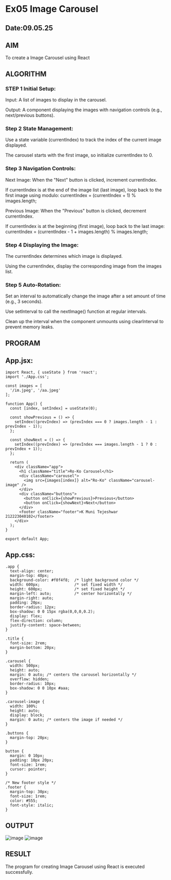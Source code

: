 # Ex05 Image Carousel
## Date:09.05.25

## AIM
To create a Image Carousel using React 

## ALGORITHM
### STEP 1 Initial Setup:
Input: A list of images to display in the carousel.

Output: A component displaying the images with navigation controls (e.g., next/previous buttons).

### Step 2 State Management:
Use a state variable (currentIndex) to track the index of the current image displayed.

The carousel starts with the first image, so initialize currentIndex to 0.

### Step 3 Navigation Controls:
Next Image: When the "Next" button is clicked, increment currentIndex.

If currentIndex is at the end of the image list (last image), loop back to the first image using modulo:
currentIndex = (currentIndex + 1) % images.length;

Previous Image: When the "Previous" button is clicked, decrement currentIndex.

If currentIndex is at the beginning (first image), loop back to the last image:
currentIndex = (currentIndex - 1 + images.length) % images.length;

### Step 4 Displaying the Image:
The currentIndex determines which image is displayed.

Using the currentIndex, display the corresponding image from the images list.

### Step 5 Auto-Rotation:
Set an interval to automatically change the image after a set amount of time (e.g., 3 seconds).

Use setInterval to call the nextImage() function at regular intervals.

Clean up the interval when the component unmounts using clearInterval to prevent memory leaks.

## PROGRAM

## App.jsx:
```
import React, { useState } from 'react';
import './App.css';

const images = [
  '/im.jpeg', '/aa.jpeg'
];

function App() {
  const [index, setIndex] = useState(0);

  const showPrevious = () => {
    setIndex((prevIndex) => (prevIndex === 0 ? images.length - 1 : prevIndex - 1));
  };

  const showNext = () => {
    setIndex((prevIndex) => (prevIndex === images.length - 1 ? 0 : prevIndex + 1));
  };

  return (
    <div className="app">
      <h1 className="title">Ro-Ko Carousel</h1>
      <div className="carousel">
        <img src={images[index]} alt="Ro-Ko" className="carousel-image" />
      </div>
      <div className="buttons">
        <button onClick={showPrevious}>Previous</button>
        <button onClick={showNext}>Next</button>
      </div>
      <footer className="footer">K Muni Tejeshwar 212223040102</footer>
    </div>
  );
}

export default App;

```
## App.css:
```
.app {
  text-align: center;
  margin-top: 40px;
  background-color: #f0f4f8;  /* light background color */
  width: 600px;               /* set fixed width */
  height: 600px;              /* set fixed height */
  margin-left: auto;          /* center horizontally */
  margin-right: auto;
  padding: 20px;
  border-radius: 12px;
  box-shadow: 0 0 15px rgba(0,0,0,0.2);
  display: flex;
  flex-direction: column;
  justify-content: space-between;
}

.title {
  font-size: 2rem;
  margin-bottom: 20px;
}

.carousel {
  width: 500px;
  height: auto;
  margin: 0 auto; /* centers the carousel horizontally */
  overflow: hidden;
  border-radius: 10px;
  box-shadow: 0 0 10px #aaa;
}

.carousel-image {
  width: 100%;
  height: auto;
  display: block;
  margin: 0 auto; /* centers the image if needed */
}

.buttons {
  margin-top: 20px;
}

button {
  margin: 0 10px;
  padding: 10px 20px;
  font-size: 1rem;
  cursor: pointer;
}

/* New footer style */
.footer {
  margin-top: 30px;
  font-size: 1rem;
  color: #555;
  font-style: italic;
}

```
## OUTPUT
![image](https://github.com/user-attachments/assets/6a7c114f-136c-4949-9877-eb0f7d35e3b3)
![image](https://github.com/user-attachments/assets/6c173015-4b90-4a82-b6ef-f0dc66aad5f8)


## RESULT
The program for creating Image Carousel using React is executed successfully.
